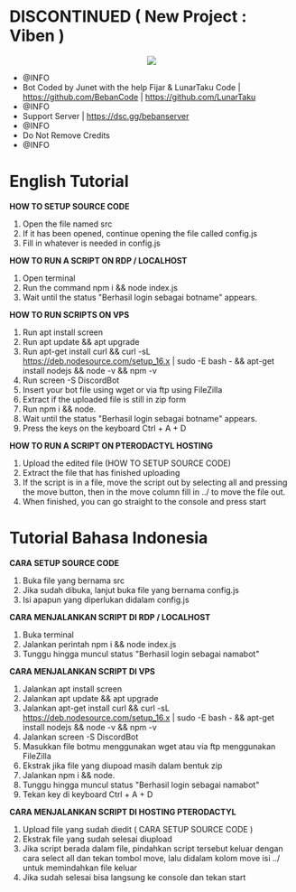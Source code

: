 # DISCONTINUED ( New Project : Viben )
<p align="center">
<img src="https://capsule-render.vercel.app/api?type=soft&height=120&color=gradient&text=Beban&section=footer&reversal=true&fontAlign=50&fontAlignY=55&animation=fadeIn&desc=All%20In%20One%20Bot&textBg=false&fontColor=00000&descAlignY=85&descSize=25"/> 
</p>

 * @INFO
 * Bot Coded by Junet with the help Fijar & LunarTaku Code | https://github.com/BebanCode | https://github.com/LunarTaku
 * @INFO
 * Support Server | https://dsc.gg/bebanserver
 * @INFO
 * Do Not Remove Credits
 * @INFO

# English Tutorial
 
**HOW TO SETUP SOURCE CODE**
1. Open the file named src
2. If it has been opened, continue opening the file called config.js
3. Fill in whatever is needed in config.js

**HOW TO RUN A SCRIPT ON RDP / LOCALHOST**
1. Open terminal
2. Run the command npm i && node index.js
3. Wait until the status "Berhasil login sebagai botname" appears.

**HOW TO RUN SCRIPTS ON VPS**
1. Run apt install screen
2. Run apt update && apt upgrade
3. Run apt-get install curl && curl -sL https://deb.nodesource.com/setup_16.x | sudo -E bash - && apt-get install nodejs && node -v && npm -v
4. Run screen -S DiscordBot
5. Insert your bot file using wget or via ftp using FileZilla
6. Extract if the uploaded file is still in zip form
7. Run npm i && node.
8. Wait until the status "Berhasil login sebagai botname" appears.
9. Press the keys on the keyboard Ctrl + A + D

**HOW TO RUN A SCRIPT ON PTERODACTYL HOSTING**
1. Upload the edited file (HOW TO SETUP SOURCE CODE)
2. Extract the file that has finished uploading
3. If the script is in a file, move the script out by selecting all and pressing the move button, then in the move column fill in ../ to move the file out.
4. When finished, you can go straight to the console and press start


# Tutorial Bahasa Indonesia

**CARA SETUP SOURCE CODE**
1. Buka file yang bernama src
2. Jika sudah dibuka, lanjut buka file yang bernama config.js
3. Isi apapun yang diperlukan didalam config.js

**CARA MENJALANKAN SCRIPT DI RDP / LOCALHOST**
1. Buka terminal
2. Jalankan perintah npm i && node index.js
3. Tunggu hingga muncul status "Berhasil login sebagai namabot"

**CARA MENJALANKAN SCRIPT DI VPS**
1. Jalankan apt install screen
2. Jalankan apt update && apt upgrade
3. Jalankan apt-get install curl && curl -sL https://deb.nodesource.com/setup_16.x | sudo -E bash - && apt-get install nodejs && node -v && npm -v
4. Jalankan screen -S DiscordBot
5. Masukkan file botmu menggunakan wget atau via ftp menggunakan FileZilla
6. Ekstrak jika file yang diupoad masih dalam bentuk zip
7. Jalankan npm i && node.
8. Tunggu hingga muncul status "Berhasil login sebagai namabot"
9. Tekan key di keyboard Ctrl + A + D

**CARA MENJALANKAN SCRIPT DI HOSTING PTERODACTYL**
1. Upload file yang sudah diedit ( CARA SETUP SOURCE CODE )
2. Ekstrak file yang sudah selesai diupload
3. Jika script berada dalam file, pindahkan script tersebut keluar dengan cara select all dan tekan tombol move, lalu didalam kolom move isi ../ untuk memindahkan file keluar
4. Jika sudah selesai bisa langsung ke console dan tekan start
